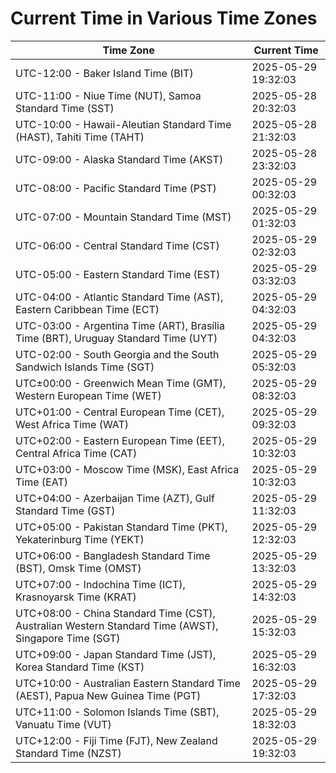 # Current Time in Various Time Zones

| Time Zone | Current Time |
|-----------|--------------|
| UTC-12:00 - Baker Island Time (BIT) | 2025-05-29 19:32:03 |
| UTC-11:00 - Niue Time (NUT), Samoa Standard Time (SST) | 2025-05-28 20:32:03 |
| UTC-10:00 - Hawaii-Aleutian Standard Time (HAST), Tahiti Time (TAHT) | 2025-05-28 21:32:03 |
| UTC-09:00 - Alaska Standard Time (AKST) | 2025-05-28 23:32:03 |
| UTC-08:00 - Pacific Standard Time (PST) | 2025-05-29 00:32:03 |
| UTC-07:00 - Mountain Standard Time (MST) | 2025-05-29 01:32:03 |
| UTC-06:00 - Central Standard Time (CST) | 2025-05-29 02:32:03 |
| UTC-05:00 - Eastern Standard Time (EST) | 2025-05-29 03:32:03 |
| UTC-04:00 - Atlantic Standard Time (AST), Eastern Caribbean Time (ECT) | 2025-05-29 04:32:03 |
| UTC-03:00 - Argentina Time (ART), Brasília Time (BRT), Uruguay Standard Time (UYT) | 2025-05-29 04:32:03 |
| UTC-02:00 - South Georgia and the South Sandwich Islands Time (SGT) | 2025-05-29 05:32:03 |
| UTC±00:00 - Greenwich Mean Time (GMT), Western European Time (WET) | 2025-05-29 08:32:03 |
| UTC+01:00 - Central European Time (CET), West Africa Time (WAT) | 2025-05-29 09:32:03 |
| UTC+02:00 - Eastern European Time (EET), Central Africa Time (CAT) | 2025-05-29 10:32:03 |
| UTC+03:00 - Moscow Time (MSK), East Africa Time (EAT) | 2025-05-29 10:32:03 |
| UTC+04:00 - Azerbaijan Time (AZT), Gulf Standard Time (GST) | 2025-05-29 11:32:03 |
| UTC+05:00 - Pakistan Standard Time (PKT), Yekaterinburg Time (YEKT) | 2025-05-29 12:32:03 |
| UTC+06:00 - Bangladesh Standard Time (BST), Omsk Time (OMST) | 2025-05-29 13:32:03 |
| UTC+07:00 - Indochina Time (ICT), Krasnoyarsk Time (KRAT) | 2025-05-29 14:32:03 |
| UTC+08:00 - China Standard Time (CST), Australian Western Standard Time (AWST), Singapore Time (SGT) | 2025-05-29 15:32:03 |
| UTC+09:00 - Japan Standard Time (JST), Korea Standard Time (KST) | 2025-05-29 16:32:03 |
| UTC+10:00 - Australian Eastern Standard Time (AEST), Papua New Guinea Time (PGT) | 2025-05-29 17:32:03 |
| UTC+11:00 - Solomon Islands Time (SBT), Vanuatu Time (VUT) | 2025-05-29 18:32:03 |
| UTC+12:00 - Fiji Time (FJT), New Zealand Standard Time (NZST) | 2025-05-29 19:32:03 |
